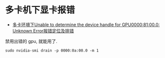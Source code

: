 # 多卡机下显卡报错

- [多卡环境下Unable to determine the device handle for GPU0000:81:00.0: Unknown Error报错定位及排错](https://www.cnblogs.com/codingbigdog/p/18025327)

禁用出错的 gpu, 就能用了. 
```
sudo nvidia-smi drain -p 0000:0a:00.0 -m 1
```
